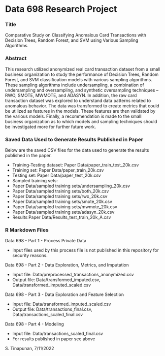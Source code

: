 # Data 698 Research Project

### Title
Comparative Study on Classifying Anomalous Card Transactions with Decision Trees, Random Forest, and SVM using Various Sampling Algorithms. 

### Abstract
This research utilized anonymized real card transaction dataset from a small business organization to study the performance of Decision Trees, Random Forest, and SVM classification models with various sampling algorithms. These sampling algorithms include undersampling, a combination of undersampling and oversampling, and synthetic oversampling techniques – RWO, SMOTE, MWMOTE, and ADASYN. In addition, the raw card transaction dataset was explored to understand data patterns related to anomalous behavior. The data was transformed to create metrics that could be utilized as features in the models. These features are then validated by the various models. Finally, a recommendation is made to the small business organization as to which models and sampling techniques should be investigated more for further future work.

### Saved Data Used to Generate Results Published in Paper

Below are the saved CSV files for the data used to generate the results published in the paper. 

- Training-Testing dataset: Paper Data/paper_train_test_20k.csv
- Training set: Paper Data/paper_train_20k.csv
- Testing set: Paper Data/paper_test_20k.csv
- Sampled training sets: 
- Paper Data/sampled training sets/undersampling_20k.csv
- Paper Data/sampled training sets/both_20k.csv
- Paper Data/sampled training sets/rwo_20k.csv
- Paper Data/sampled training sets/smote_20k.csv
- Paper Data/sampled training sets/mwmote_20k.csv
- Paper Data/sampled training sets/adasyn_20k.csv
- Results:Paper Data/Results_test_train_20k_A.csv

### R Markdown Files

Data 698 - Part 1 - Process Private Data
- Input files used by this process file is not published in this repository for security reasons.

Data 698 - Part 2 - Data Exploration, Metrics, and Imputation
- Input file: Data/preprocessed_transactions_anonymized.csv
- Output file: Data/transformed_imputed.csv, Data/transformed_imputed_scaled.csv

Data 698 - Part 3 - Data Exploration and Feature Selection
- Input file: Data/transformed_imputed_scaled.csv
- Output file: Data/transactions_final.csv, Data/transactions_scaled_final.csv

Data 698 - Part 4 - Modeling
- Input file: Data/transactions_scaled_final.csv
- For results published in paper see above

S. Tinapunan, 7/11/2022
  

